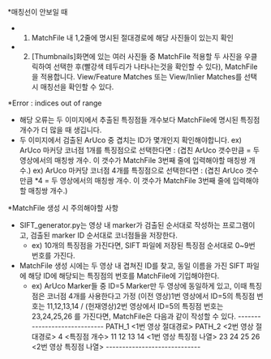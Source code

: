*매칭선이 안보일 때
- 1. MatchFile 내 1,2줄에 명시된 절대경로에 해당 사진들이 있는지 확인
- 2. [Thumbnails]화면에 있는 여러 사진들 중 MatchFile 적용할 두 사진을 우클릭하여 선택한 후(빨강색 테두리가 나타나는것을 확인할 수 있다), MatchFile을 적용합니다.
      View/Feature Matches 또는 View/Inlier Matches를 선택 시 매칭선을 확인할 수 있다.

*Error : indices out of range
- 해당 오류는 두 이미지에서 추출된 특징점들 개수보다 MatchFile에 명시된 특징점 개수가 더 많을 때 생깁니다.
- 두 이미지에서 검출된 ArUco 중 겹치는 ID가 몇개인지 확인해야합니다.
	ex) ArUco 마커당 코너점 1개를 특징점으로 선택한다면 : (겹친 ArUco 갯수만큼     = 두 영상에서의 매칭쌍 개수. 이 갯수가 MatchFile 3번째 줄에 입력해야할 매칭쌍 개수.)
	ex) ArUco 마커당 코너점 4개를 특징점으로 선택한다면 : (겹친 ArUco 갯수만큼 *4 = 두 영상에서의 매칭쌍 개수. 이 갯수가 MatchFile 3번째 줄에 입력해야할 매칭쌍 개수.)

*MatchFile 생성 시 주의해야할 사항
- SIFT_generator.py는 영상 내 marker가 검출된 순서대로 작성하는 프로그램이고, 검출된 marker ID 순서대로 코너점들을 저장한다.
	- ex) 10개의 특징점을 가진다면, SIFT 파일에 저장된 특징점 순서대로 0~9번 번호를 가진다.
- MatchFile 생성 시에는 두 영상 내 겹쳐진 ID를 찾고, 동일 이름을 가진 SIFT 파일에 해당 ID에 해당되는 특징점의 번호를 MatchFile에 기입해야한다.
	- ex) ArUco Marker들 중 ID=5 Marker만 두 영상에 동일하게 있고, 이때 특징점은 코너점 4개를 사용한다고 가정
	       (이전 영상)1번 영상에서 ID=5의 특징점 번호는 11,12,13,14 /  (헌재영상)2번 영상에서 ID=5의 특징점 번호는 23,24,25,26 를 가진다면, MatchFile은 다음과 같이 작성할 수 있다.
	       -----------------------------
	       PATH_1		<1번 영상 절대경로>
	       PATH_2		<2번 영상 절대경로>
	       4			<특징점 개수>
	       11 12 13 14		<1번 영상 특징점 나열>
	       23 24 25 26		<2번 영상 특징점 나열>
	       -----------------------------